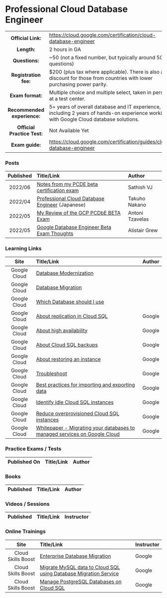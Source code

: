 # Professional Cloud Database Engineer

| | | |
| :---:         |     :---      |          :--- |
| **Official Link:** | https://cloud.google.com/certification/cloud-database-engineer | 
| **Length:** | 2 hours in GA | 
| **Questions:** | ~50 (not a fixed number, but typically around 50+ questions) | 
| **Registration fee:** | $200 (plus tax where applicable).  There is also a discount for those from countries with lower purchasing power parity. | 
| **Exam format:** | Multiple choice and multiple select, taken in person at a test center. | 
| **Recommended experience:** | 5+ years of overall database and IT experience, including 2 years of hands-on experience working with Google Cloud database solutions. | 
| **Official Practice Test:** | Not Available Yet | 
| **Exam guide:** | https://cloud.google.com/certification/guides/cloud-database-engineer | 

### Posts
| Published | Title/Link | Author |
| :---:         |     :---      |          :--- |
| 2022/06 | [Notes from my PCDE beta certification exam](https://sathishvj.medium.com/notes-from-my-professional-cloud-database-engineer-beta-certification-exam-78ade74022e7) | Sathish VJ |
| 2022/04 | [Professional Cloud Database Engineer](https://tako.nakano.net/blog/2022/04/professional-cloud-database-engineer/) (Japanese) | Takuho Nakano |
| 2022/05 | [My Review of the GCP PCDbE BETA Exam](https://antonit.medium.com/my-review-of-the-google-cloud-professional-cloud-database-engineer-beta-exam-7e9d549d00e9) | Antoni Tzavelas |
| 2022/05 | [Google Database Engineer Beta Exam Thoughts](https://medium.com/cts-technologies/google-database-engineer-beta-exam-thoughts-37777a14f0be) | Alistair Grew |

### Learning Links
| Site | Title/Link | Author |
| :---:         |     :---      |          :--- |
| Google Cloud | [Database Modernization](https://cloud.google.com/solutions/database-modernization) | |
| Google Cloud | [Database Migration](https://cloud.google.com/solutions/database-migration) | |
| Google Cloud | [Which Database should I use](https://cloud.google.com/blog/topics/developers-practitioners/your-google-cloud-database-options-explained) | |
| Google Cloud | [About replication in Cloud SQL](https://cloud.google.com/sql/docs/mysql/replication) | Google |
| Google Cloud | [About high availability](https://cloud.google.com/sql/docs/mysql/high-availability) | Google |
| Google Cloud | [About Cloud SQL backups](https://cloud.google.com/sql/docs/mysql/backup-recovery/backups) | Google |
| Google Cloud | [About restoring an instance](https://cloud.google.com/sql/docs/mysql/backup-recovery/restore) | Google |
| Google Cloud | [Troubleshoot](https://cloud.google.com/sql/docs/mysql/troubleshooting) | Google |
| Google Cloud | [Best practices for importing and exporting data](https://cloud.google.com/sql/docs/mysql/import-export) | Google |
| Google Cloud | [Identify idle Cloud SQL instances](https://cloud.google.com/sql/docs/mysql/recommender-sql-idle) | Google |
| Google Cloud | [Reduce overprovisioned Cloud SQL instances](https://cloud.google.com/sql/docs/mysql/recommender-sql-overprovisioned) | Google |
| Google Cloud | [Whitepaper - Migrating your databases to managed services on Google Cloud](https://services.google.com/fh/files/misc/migrating_your_databases_to_managed_services_on_google_cloud.pdf) | Google |

### Practice Exams / Tests
| Published On | Title/Link | Author |
| :---:         |     :---      |          :--- |

### Books
| Published | Title/Link | Author |
| :---:         |     :---      |          :--- |

### Videos / Sessions
| Published | Title/Link | Instructor |
| :---:         |     :---      |          :--- |


### Online Trainings
| Site | Title/Link | Instructor |
| :---:         |     :---      |          :--- |
| Cloud Skills Boost | [Enterprise Database Migration](https://www.cloudskillsboost.google/course_templates/145) | Google |
| Cloud Skills Boost | [Migrate MySQL data to Cloud SQL using Database Migration Service](https://www.cloudskillsboost.google/quests/180) | Google |
| Cloud Skills Boost | [Manage PostgreSQL Databases on Cloud SQL](https://www.cloudskillsboost.google/quests/186) | Google |

